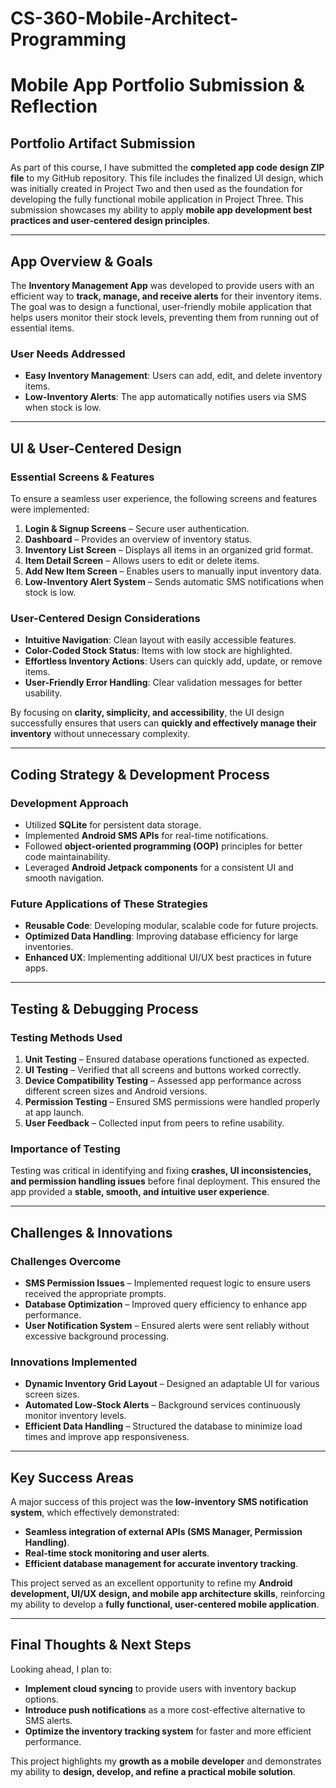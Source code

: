 # CS-360-Mobile-Architect-Programming

# **Mobile App Portfolio Submission & Reflection**  

## **Portfolio Artifact Submission**  
As part of this course, I have submitted the **completed app code design ZIP file** to my GitHub repository. This file includes the finalized UI design, which was initially created in Project Two and then used as the foundation for developing the fully functional mobile application in Project Three. This submission showcases my ability to apply **mobile app development best practices and user-centered design principles**.  

---

## **App Overview & Goals**  
The **Inventory Management App** was developed to provide users with an efficient way to **track, manage, and receive alerts** for their inventory items. The goal was to design a functional, user-friendly mobile application that helps users monitor their stock levels, preventing them from running out of essential items.  

### **User Needs Addressed**  
- **Easy Inventory Management**: Users can add, edit, and delete inventory items.  
- **Low-Inventory Alerts**: The app automatically notifies users via SMS when stock is low.  

---

## **UI & User-Centered Design**  

### **Essential Screens & Features**  
To ensure a seamless user experience, the following screens and features were implemented:  
1. **Login & Signup Screens** – Secure user authentication.  
2. **Dashboard** – Provides an overview of inventory status.  
3. **Inventory List Screen** – Displays all items in an organized grid format.  
4. **Item Detail Screen** – Allows users to edit or delete items.  
5. **Add New Item Screen** – Enables users to manually input inventory data.  
6. **Low-Inventory Alert System** – Sends automatic SMS notifications when stock is low.  

### **User-Centered Design Considerations**  
- **Intuitive Navigation**: Clean layout with easily accessible features.  
- **Color-Coded Stock Status**: Items with low stock are highlighted.  
- **Effortless Inventory Actions**: Users can quickly add, update, or remove items.  
- **User-Friendly Error Handling**: Clear validation messages for better usability.  

By focusing on **clarity, simplicity, and accessibility**, the UI design successfully ensures that users can **quickly and effectively manage their inventory** without unnecessary complexity.  

---

## **Coding Strategy & Development Process**  

### **Development Approach**  
- Utilized **SQLite** for persistent data storage.  
- Implemented **Android SMS APIs** for real-time notifications.  
- Followed **object-oriented programming (OOP)** principles for better code maintainability.  
- Leveraged **Android Jetpack components** for a consistent UI and smooth navigation.  

### **Future Applications of These Strategies**  
- **Reusable Code**: Developing modular, scalable code for future projects.  
- **Optimized Data Handling**: Improving database efficiency for large inventories.  
- **Enhanced UX**: Implementing additional UI/UX best practices in future apps.  

---

## **Testing & Debugging Process**  

### **Testing Methods Used**  
1. **Unit Testing** – Ensured database operations functioned as expected.  
2. **UI Testing** – Verified that all screens and buttons worked correctly.  
3. **Device Compatibility Testing** – Assessed app performance across different screen sizes and Android versions.  
4. **Permission Testing** – Ensured SMS permissions were handled properly at app launch.  
5. **User Feedback** – Collected input from peers to refine usability.  

### **Importance of Testing**  
Testing was critical in identifying and fixing **crashes, UI inconsistencies, and permission handling issues** before final deployment. This ensured the app provided a **stable, smooth, and intuitive user experience**.  

---

## **Challenges & Innovations**  

### **Challenges Overcome**  
- **SMS Permission Issues** – Implemented request logic to ensure users received the appropriate prompts.  
- **Database Optimization** – Improved query efficiency to enhance app performance.  
- **User Notification System** – Ensured alerts were sent reliably without excessive background processing.  

### **Innovations Implemented**  
- **Dynamic Inventory Grid Layout** – Designed an adaptable UI for various screen sizes.  
- **Automated Low-Stock Alerts** – Background services continuously monitor inventory levels.  
- **Efficient Data Handling** – Structured the database to minimize load times and improve app responsiveness.  

---

## **Key Success Areas**  
A major success of this project was the **low-inventory SMS notification system**, which effectively demonstrated:  
- **Seamless integration of external APIs (SMS Manager, Permission Handling)**.  
- **Real-time stock monitoring and user alerts**.  
- **Efficient database management for accurate inventory tracking**.  

This project served as an excellent opportunity to refine my **Android development, UI/UX design, and mobile app architecture skills**, reinforcing my ability to develop a **fully functional, user-centered mobile application**.  

---

## **Final Thoughts & Next Steps**  
Looking ahead, I plan to:  
- **Implement cloud syncing** to provide users with inventory backup options.  
- **Introduce push notifications** as a more cost-effective alternative to SMS alerts.  
- **Optimize the inventory tracking system** for faster and more efficient performance.  

This project highlights my **growth as a mobile developer** and demonstrates my ability to **design, develop, and refine a practical mobile solution**.
